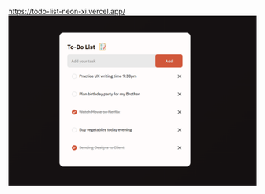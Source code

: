 
https://todo-list-neon-xi.vercel.app/
![image_alt](https://github.com/Ninja131/TODO-List/blob/main/Screenshot%202025-05-31%20074149.png?raw=true)
